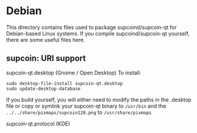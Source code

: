 
Debian
====================
This directory contains files used to package supcoind/supcoin-qt
for Debian-based Linux systems. If you compile supcoind/supcoin-qt yourself, there are some useful files here.

## supcoin: URI support ##


supcoin-qt.desktop  (Gnome / Open Desktop)
To install:

	sudo desktop-file-install supcoin-qt.desktop
	sudo update-desktop-database

If you build yourself, you will either need to modify the paths in
the .desktop file or copy or symlink your supcoin-qt binary to `/usr/bin`
and the `../../share/pixmaps/supcoin128.png` to `/usr/share/pixmaps`

supcoin-qt.protocol (KDE)

